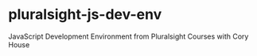 # pluralsight-js-dev-env
JavaScript Development Environment from Pluralsight Courses with Cory House

